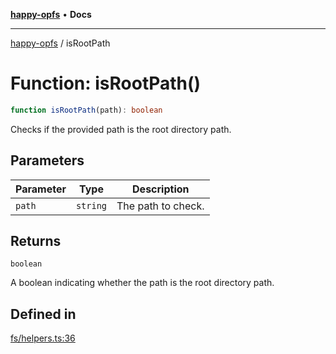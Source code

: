 [**happy-opfs**](../README.md) • **Docs**

***

[happy-opfs](../README.md) / isRootPath

# Function: isRootPath()

```ts
function isRootPath(path): boolean
```

Checks if the provided path is the root directory path.

## Parameters

| Parameter | Type | Description |
| ------ | ------ | ------ |
| `path` | `string` | The path to check. |

## Returns

`boolean`

A boolean indicating whether the path is the root directory path.

## Defined in

[fs/helpers.ts:36](https://github.com/JiangJie/happy-opfs/blob/3f62bbf8fdd56458cded8789b78dded5dd27b670/src/fs/helpers.ts#L36)
